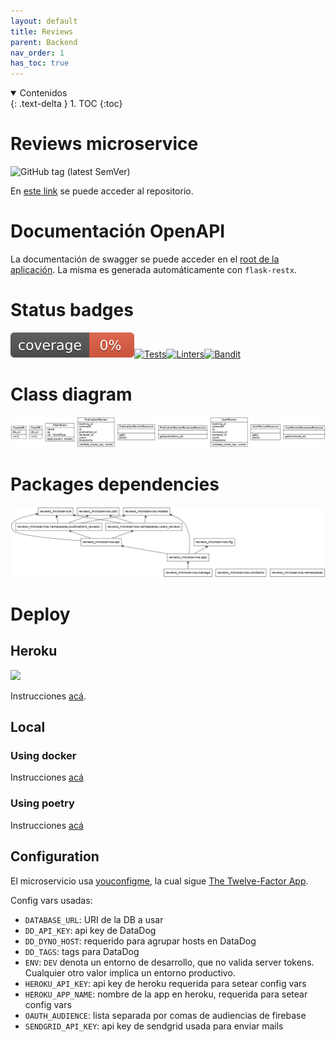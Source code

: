 ```yaml
---
layout: default
title: Reviews
parent: Backend
nav_order: 1
has_toc: true
---
```


<details open markdown="block">
  <summary>
	Contenidos
  </summary>
  {: .text-delta }
1. TOC
{:toc}
</details>

# Reviews microservice
![GitHub tag (latest SemVer)](https://img.shields.io/github/v/tag/7552-2020C2-grupo5/reviews-microservice)

En [este link](https://github.com/7552-2020C2-grupo5/reviews-microservice) se puede acceder al repositorio.

# Documentación OpenAPI
La documentación de swagger se puede acceder en el [root de la aplicación](https://bookbnb5-reviews-microservice.herokuapp.com). La misma es generada automáticamente con `flask-restx`.

# Status badges
![](https://raw.githubusercontent.com/7552-2020C2-grupo5/reviews-microservice/master/coverage-badge.svg)[![Tests](https://github.com/7552-2020C2-grupo5/reviews-microservice/actions/workflows/tests.yml/badge.svg)](https://github.com/7552-2020C2-grupo5/reviews-microservice/actions/workflows/tests.yml)[![Linters](https://github.com/7552-2020C2-grupo5/reviews-microservice/actions/workflows/linters.yml/badge.svg)](https://github.com/7552-2020C2-grupo5/reviews-microservice/actions/workflows/linters.yml)[![Bandit](https://github.com/7552-2020C2-grupo5/reviews-microservice/actions/workflows/bandit.yml/badge.svg)](https://github.com/7552-2020C2-grupo5/reviews-microservice/actions/workflows/bandit.yml)

# Class diagram
![](https://github.com/7552-2020C2-grupo5/reviews-microservice/blob/master/docs/images/project_classes.png?raw=true)

# Packages dependencies
![](https://github.com/7552-2020C2-grupo5/reviews-microservice/blob/master/docs/images/packages_dependencies.png?raw=true)

# Deploy
## Heroku
![](https://heroku-badge.herokuapp.com/?app=bookbnb5-reviews-microservice)

Instrucciones [acá](https://github.com/7552-2020C2-grupo5/reviews-microservice#deploy-to-heroku).

## Local
### Using docker
Instrucciones [acá](https://github.com/7552-2020C2-grupo5/reviews-microservice#docker)

### Using poetry
Instrucciones [acá](https://github.com/7552-2020C2-grupo5/reviews-microservice#running-locally)

## Configuration
El microservicio usa [youconfigme](https://crossnox.github.io/YouConfigMe/), la cual sigue [The Twelve-Factor App](https://12factor.net/config).

Config vars usadas:
- `DATABASE_URL`: URI de la DB a usar
- `DD_API_KEY`: api key de DataDog
- `DD_DYNO_HOST`: requerido para agrupar hosts en DataDog
- `DD_TAGS`: tags para DataDog
- `ENV`: `DEV` denota un entorno de desarrollo, que no valida server tokens. Cualquier otro valor implica un entorno productivo.
- `HEROKU_API_KEY`: api key de heroku requerida para setear config vars
- `HEROKU_APP_NAME`: nombre de la app en heroku, requerida para setear config vars
- `OAUTH_AUDIENCE`: lista separada por comas de audiencias de firebase
- `SENDGRID_API_KEY`: api key de sendgrid usada para enviar mails
